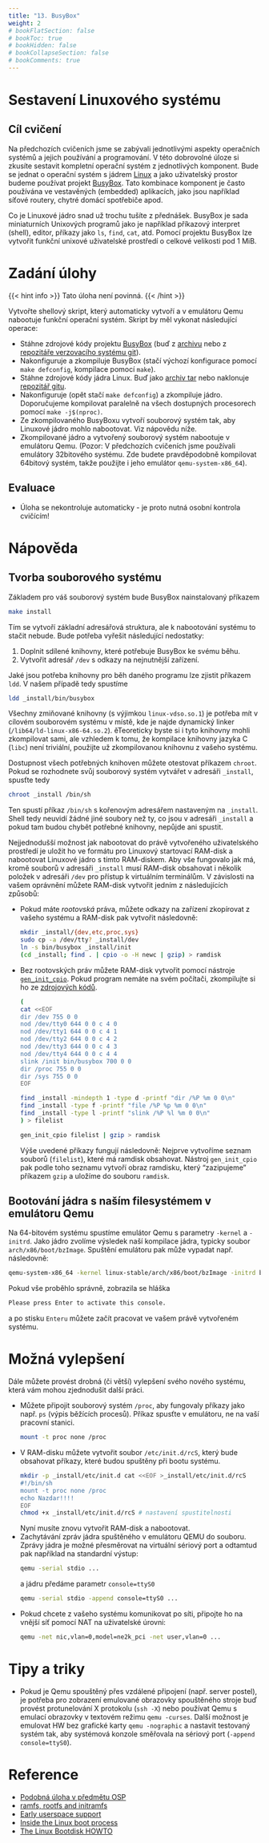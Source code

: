 ```yaml
---
title: "13. BusyBox"
weight: 2
# bookFlatSection: false
# bookToc: true
# bookHidden: false
# bookCollapseSection: false
# bookComments: true
---
```


# Sestavení Linuxového systému
## Cíl cvičení
Na předchozích cvičeních jsme se zabývali jednotlivými aspekty operačních
systémů a jejich používání a programování. V této dobrovolné úloze si zkusíte
sestavit kompletní operační systém z jednotlivých komponent. Bude se jednat o
operační systém s jádrem [Linux][] a jako uživatelský prostor budeme používat
projekt [BusyBox][]. Tato kombinace komponent je často používána ve vestavěných
(embedded) aplikacích, jako jsou například síťové routery, chytré domácí
spotřebiče apod.

Co je Linuxové jádro snad už trochu tušíte z přednášek. BusyBox je sada
miniaturních Unixových programů jako je například příkazový interpret (shell),
editor, příkazy jako `ls`, `find`, `cat`, atd. Pomocí projektu BusyBox lze
vytvořit funkční unixové uživatelské prostředí o celkové velikosti pod 1 MiB.

[Linux]: http://kernel.org/
[BusyBox]: http://busybox.net/

# Zadání úlohy
{{< hint info >}}
Tato úloha není povinná.
{{< /hint >}}

Vytvořte shellový skript, který automaticky vytvoří a v emulátoru Qemu
nabootuje funkční operační systém. Skript by měl vykonat následující operace:

- Stáhne zdrojové kódy projektu [BusyBox][] (buď z [archivu][1] nebo z
  [repozitáře verzovacího systému git][2]).
- Nakonfiguruje a zkompiluje BusyBox (stačí výchozí konfigurace pomocí `make
  defconfig`, kompilace pomocí `make`).
- Stáhne zdrojové kódy jádra Linux. Buď jako [archiv tar][3] nebo naklonuje
  [repozitář gitu][4].
- Nakonfiguruje (opět stačí `make defconfig`) a zkompiluje jádro. Doporučujeme
  kompilovat paralelně na všech dostupných procesorech pomocí `make
  -j$(nproc)`.
- Ze zkompilovaného BusyBoxu vytvoří souborový systém tak, aby Linuxové jádro
  mohlo nabootovat. Viz nápovědu níže.
- Zkompilované jádro a vytvořený souborový systém nabootuje v emulátoru Qemu.
  (Pozor: V předchozích cvičeních jsme používali emulátory 32bitového systému.
  Zde budete pravděpodobně kompilovat 64bitový systém, takže použijte i jeho
  emulátor `qemu-system-x86_64`).

## Evaluace
- Úloha se nekontroluje automaticky - je proto nutná osobní kontrola cvičícím!

[1]: https://busybox.net/downloads/
[2]: https://git.busybox.net/busybox
[3]: https://cdn.kernel.org/pub/linux/kernel/v4.x/linux-4.14.10.tar.xz
[4]: https://git.kernel.org/pub/scm/linux/kernel/git/stable/linux-stable.git

# Nápověda
## Tvorba souborového systému
Základem pro váš souborový systém bude BusyBox nainstalovaný příkazem
```bash
make install
```

Tím se vytvoří základní adresářová struktura, ale k nabootování systému to
stačit nebude. Bude potřeba vyřešit následující nedostatky:
1. Doplnit sdílené knihovny, které potřebuje BusyBox ke svému běhu.
2. Vytvořit adresář `/dev` s odkazy na nejnutnější zařízení.

Jaké jsou potřeba knihovny pro běh daného programu lze zjistit příkazem `ldd`.
V našem případě tedy spustíme
```bash
ldd _install/bin/busybox
```

Všechny zmiňované knihovny (s výjimkou `linux-vdso.so.1`) je potřeba mít v
cílovém souborovém systému v místě, kde je najde dynamický linker
(`/lib64/ld-linux-x86-64.so.2`). ěTeoreticky byste si i tyto knihovny mohli
zkompilovat sami, ale vzhledem k tomu, že kompilace knihovny jazyka C (`libc`)
není triviální, použijte už zkompilovanou knihovnu z vašeho systému.

Dostupnost všech potřebných knihoven můžete otestovat příkazem `chroot`. Pokud
se rozhodnete svůj souborový systém vytvářet v adresáři `_install`, spusťte
tedy
```bash
chroot _install /bin/sh
```

Ten spustí příkaz `/bin/sh` s kořenovým adresářem nastaveným na `_install`.
Shell tedy neuvidí žádné jiné soubory než ty, co jsou v adresáři `_install` a
pokud tam budou chybět potřebné knihovny, nepůjde ani spustit.

Nejjednodušší možnost jak nabootovat do právě vytvořeného uživatelského
prostředí je uložit ho ve formátu pro Linuxový startovací RAM-disk a nabootovat
Linuxové jádro s tímto RAM-diskem. Aby vše fungovalo jak má, kromě souborů v
adresáři `_install` musí RAM-disk obsahovat i několik položek v adresáři `/dev`
pro přístup k virtuálním terminálům. V závislosti na vašem oprávnění můžete
RAM-disk vytvořit jedním z následujících způsobů:
- Pokud máte *rootovská* práva, můžete odkazy na zařízení zkopírovat z vašeho
  systému a RAM-disk pak vytvořit následovně:
  ```bash
  mkdir _install/{dev,etc,proc,sys}
  sudo cp -a /dev/tty? _install/dev
  ln -s bin/busybox _install/init
  (cd _install; find . | cpio -o -H newc | gzip) > ramdisk
  ```
- Bez rootovských práv můžete RAM-disk vytvořit pomocí nástroje
  [`gen_init_cpio`][5]. Pokud program nemáte na svém počítači, zkompilujte si ho
  ze [zdrojových kódů][6].

  ```bash
  (
  cat <<EOF
  dir /dev 755 0 0
  nod /dev/tty0 644 0 0 c 4 0
  nod /dev/tty1 644 0 0 c 4 1
  nod /dev/tty2 644 0 0 c 4 2
  nod /dev/tty3 644 0 0 c 4 3
  nod /dev/tty4 644 0 0 c 4 4
  slink /init bin/busybox 700 0 0
  dir /proc 755 0 0
  dir /sys 755 0 0
  EOF

  find _install -mindepth 1 -type d -printf "dir /%P %m 0 0\n"
  find _install -type f -printf "file /%P %p %m 0 0\n"
  find _install -type l -printf "slink /%P %l %m 0 0\n"
  ) > filelist

  gen_init_cpio filelist | gzip > ramdisk
  ```

  Výše uvedené příkazy fungují následovně: Nejprve vytvoříme seznam souborů
  (`filelist`), které má ramdisk obsahovat. Nástroj `gen_init_cpio` pak podle
  toho seznamu vytvoří obraz ramdisku, který “zazipujeme” příkazem `gzip` a
  uložíme do souboru `ramdisk`.

[5]: http://git.kernel.org/?p=linux/kernel/git/torvalds/linux-2.6.git;a=blob;f=usr/gen_init_cpio.c;hb=HEAD
[6]: http://git.kernel.org/?p=linux/kernel/git/torvalds/linux-2.6.git;a=blob;f=usr/gen_init_cpio.c;hb=HEAD

## Bootování jádra s naším filesystémem v emulátoru Qemu
Na 64-bitovém systému spustíme emulátor Qemu s parametry `-kernel` a `-initrd`.
Jako jádro zvolíme výsledek naší kompilace jádra, typicky soubor
`arch/x86/boot/bzImage`. Spuštění emulátoru pak může vypadat např. následovně:
```bash
qemu-system-x86_64 -kernel linux-stable/arch/x86/boot/bzImage -initrd busybox/ramdisk
```

Pokud vše proběhlo správně, zobrazila se hláška
```bash
Please press Enter to activate this console.
```

a po stisku `Enteru` můžete začít pracovat ve vašem právě vytvořeném systému.

# Možná vylepšení
Dále můžete provést drobná (či větší) vylepšení svého nového systému, která vám
mohou zjednodušit další práci.
- Můžete připojit souborový systém `/proc`, aby fungovaly příkazy jako např.
  `ps` (výpis běžících procesů). Příkaz spusťte v emulátoru, ne na vaší
  pracovní stanici.
  ```bash
  mount -t proc none /proc
  ```
- V RAM-disku můžete vytvořit soubor `/etc/init.d/rcS`, který bude obsahovat
  příkazy, které budou spuštěny při bootu systému.
  ```bash
  mkdir -p _install/etc/init.d cat <<EOF >_install/etc/init.d/rcS
  #!/bin/sh
  mount -t proc none /proc
  echo Nazdar!!!!
  EOF
  chmod +x _install/etc/init.d/rcS # nastavení spustitelnosti
  ```
  Nyní musíte znovu vytvořit RAM-disk a nabootovat.
- Zachytávání zpráv jádra spuštěného v emulátoru QEMU do souboru. Zprávy jádra
  je možné přesměrovat na virtuální sériový port a odtamtud pak například na
  standardní výstup:
  ```bash
  qemu -serial stdio ...
  ```
  a jádru předáme parametr `console=ttyS0`
  ```bash
  qemu -serial stdio -append console=ttyS0 ...
  ```
- Pokud chcete z vašeho systému komunikovat po síti, připojte ho na vnější síť
  pomocí NAT na uživatelské úrovni:
  ```bash
  qemu -net nic,vlan=0,model=ne2k_pci -net user,vlan=0 ...
  ```

# Tipy a triky
- Pokud je Qemu spouštěný přes vzdálené připojení (např. server postel), je
  potřeba pro zobrazení emulované obrazovky spouštěného stroje buď provést
  protunelování X protokolu (`ssh -X`) nebo používat Qemu s emulací obrazovky v
  textovém režimu `qemu -curses`. Další možnost je emulovat HW bez grafické
  karty `qemu -nographic` a nastavit testovaný systém tak, aby systémová
  konzole směřovala na sériový port (`-append console=ttyS0`).

# Reference
- [Podobná úloha v předmětu OSP][7]
- [ramfs, rootfs and initramfs][8]
- [Early userspace support][9]
- [Inside the Linux boot process][10]
- [The Linux Bootdisk HOWTO][11]

[7]: https://rtime.felk.cvut.cz/osp/cviceni/2/#index2h1
[8]: http://git.kernel.org/?p=linux/kernel/git/torvalds/linux-2.6.git;a=blob;f=Documentation/filesystems/ramfs-rootfs-initramfs.txt;hb=HEAD
[9]: http://git.kernel.org/?p=linux/kernel/git/torvalds/linux-2.6.git;a=blob;f=Documentation/early-userspace/README;hb=HEAD
[10]: http://www.ibm.com/developerworks/linux/library/l-linuxboot/
[11]: http://www.tldp.org/HOWTO/Bootdisk-HOWTO/

